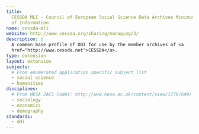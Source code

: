 ```yaml
---
title:
  CESSDA MLI - Council of European Social Science Data Archives Minimum Level
  of Information
name: cessda-mli
website: http://www.cessda.org/sharing/managing/3/
description: | 
  A common base profile of DDI for use by the member archives of <a
  href="http://www.cessda.net">CESSDA</a>.
type: extension
layout: extension
subjects:
  # From enumerated application specific subject list
  - social science
  - humanities
disciplines:
  # From HESA JACS Codes: http://www.hesa.ac.uk/content/view/1776/649/
  - sociology
  - economics
  - demography
standards:
  - ddi
---
```

